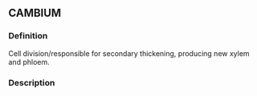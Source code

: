 ## CAMBIUM
### Definition
Cell division/responsible for secondary thickening, producing new xylem and phloem.

### Description
